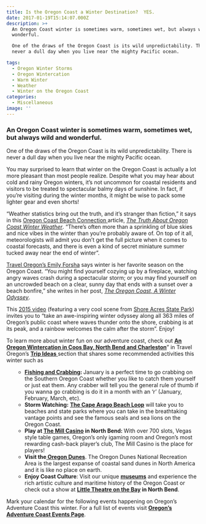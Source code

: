 ```yaml
---
title: Is the Oregon Coast a Winter Destination?  YES.
date: 2017-01-19T15:14:07.000Z
description: >+
  An Oregon Coast winter is sometimes warm, sometimes wet, but always wild and
  wonderful.

  One of the draws of the Oregon Coast is its wild unpredictability. There is
  never a dull day when you live near the mighty Pacific ocean.

tags:
  - Oregon Winter Storms
  - Oregon Wintercation
  - Warm Winter
  - Weather
  - Winter on the Oregon Coast
categories:
  - Miscellaneous
image: ''
---
```

### An Oregon Coast winter is sometimes warm, sometimes wet, but always wild and wonderful.

One of the draws of the Oregon Coast is its wild unpredictability. There is never a dull day when you live near the mighty Pacific ocean.

You may surprised to learn that winter on the Oregon Coast is actually a lot more pleasant than most people realize. Despite what you may hear about cold and rainy Oregon winters, it&#8217;s not uncommon for coastal residents and visitors to be treated to spectacular balmy days of sunshine. In fact, if you&#8217;re visiting during the winter months, it might be wise to pack some lighter gear and even shorts!

&#8220;Weather statistics bring out the truth, and it’s stranger than fiction,&#8221; it says in this <a href="http://www.beachconnection.net/" target="_blank" rel="noopener noreferrer">Oregon Coast Beach Connection </a>article, _<a href="http://www.beachconnection.net/news/wintw111007_738.php" target="_blank" rel="noopener noreferrer">The Truth About Oregon Coast Winter Weather</a>_. &#8220;There’s often more than a sprinkling of blue skies and nice vibes in the winter than you’re probably aware of. On top of it all, meteorologists will admit you don’t get the full picture when it comes to coastal forecasts, and there is even a kind of secret miniature summer tucked away near the end of winter&#8221;.

<a href="http://traveloregon.com/author/eforsha/" target="_blank" rel="noopener noreferrer">Travel Oregon&#8217;s Emily Forsha</a> says winter is her favorite season on the Oregon Coast. &#8220;You might find yourself cozying up by a fireplace, watching angry waves crash during a spectacular storm; or you may find yourself on an uncrowded beach on a clear, sunny day that ends with a sunset over a beach bonfire,&#8221; she writes in her post, _<a href="http://traveloregon.com/trip-ideas/oregon-stories/the-oregon-coast-a-winter-odyssey/%20" target="_blank" rel="noopener noreferrer">The Oregon Coast, A Winter Odyssey</a>_.

This <a href="https://www.youtube.com/watch?v=Lghug7I3qs4" target="_blank" rel="noopener noreferrer">2015 video</a> (featuring a very cool scene from <a href="http://oregonstateparks.org/index.cfm?do=parkPage.dsp_parkPage&parkId=68" target="_blank" rel="noopener noreferrer">Shore Acres State Park</a>) invites you to &#8220;take an awe-inspiring winter odyssey along all 363 miles of Oregon’s public coast where waves thunder onto the shore, crabbing is at its peak, and a rainbow welcomes the calm after the storm&#8221;. Enjoy!


  
To learn more about winter fun on our adventure coast, check out <a href="http://traveloregon.com/trip-ideas/itineraries/winter-fun-in-oregons-adventure-coast/" target="_blank" rel="noopener noreferrer"><strong>An Oregon Wintercation in Coos Bay, North Bend and Charleston</strong></a>&#8221; in Travel Oregon&#8217;s <a href="http://traveloregon.com/trip-ideas/" target="_blank" rel="noopener noreferrer"><strong>Trip Ideas</strong> </a>section that shares some recommended activities this winter such as

<li style="list-style-type: none;">
  <ul>
    <li style="list-style-type: none;">
      <ul>
        <li>
          <strong><a href="/2010/01/january-guide-to-crabbing-and-eating-on-the-south-oregon-coast/" target="_blank" rel="noopener noreferrer">Fishing and Crabbing</a>: </strong>January is a perfect time to go crabbing on the Southern Oregon Coast whether you like to catch them yourself or just eat them. Any crabber will tell you the general rule of thumb if you wanna go crabbing is do it in a month with an ‘r’ (January, February, March, etc).
        </li>
        <li>
          <strong>Storm Watching:</strong> <a href="/trip-ideas/explore-the-cape-arago-beach-loop/" target="_blank" rel="noopener noreferrer"><strong>The Cape Arago Beach Loop</strong></a> will take you to beaches and state parks where you can take in the breathtaking vantage points and see the famous seals and sea lions on the Oregon Coast.
        </li>
        <li>
          <strong>Play at <a href="/listings/the-mill-casino/" target="_blank" rel="noopener noreferrer">The Mill Casino</a> in North Bend: </strong>With over 700 slots, Vegas style table games, Oregon’s only igaming room and Oregon’s most rewarding cash-back player’s club, The Mill Casino is the place for players!
        </li>
        <li>
          <strong>Visit the<a href="/trip-ideas/guide-to-the-oregon-dunes-national-recreation-area/" target="_blank" rel="noopener noreferrer"> Oregon Dunes</a></strong>. The Oregon Dunes National Recreation Area is the largest expanse of coastal sand dunes in North America and it is like no place on earth.
        </li>
        <li>
          <strong>Enjoy Coast Culture</strong>: Visit our unique <a href="/activities/category/culture-museums/" target="_blank" rel="noopener noreferrer"><strong>museums</strong></a> and experience the rich artistic culture and maritime history of the Oregon Coast or check out a show at <strong><a href="http://www.ltob.net/" target="_blank" rel="noopener noreferrer">Little Theatre on the Bay</a> in North Bend</strong>.
        </li>
      </ul>
    </li>
  </ul>
</li>

Mark your calendar for the following events happening on Oregon&#8217;s Adventure Coast this winter. For a full list of events visit <a href="/events/" target="_blank" rel="noopener noreferrer"><strong>Oregon’s Adventure Coast Events Page</strong></a>.

